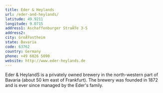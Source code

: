 ```yaml
---
title: Eder & Heylands
url: /eder-and-heylands/
latitude: 49.9211
longitude: 9.0715
address1: Aschaffenburger StraÃŸe 3-5
address2: 
city: GroÃŸostheim
state: Bavaria
code: 63762
country: Germany
phone: +49 6026 5090
website: http://www.eder-heylands.de
---
```

Eder & HeylandS is a privately owned brewery in the north-western part of Bavaria (about 50 km east of Frankfurt). The brewery was founded in 1872 and is ever since managed by the Eder's family.
